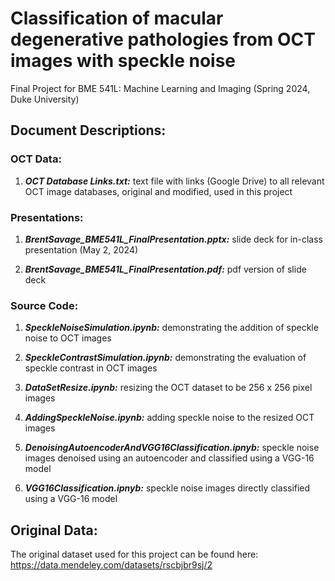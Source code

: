 # Classification of macular degenerative pathologies from OCT images with speckle noise 
Final Project for BME 541L: Machine Learning and Imaging (Spring 2024, Duke University)

## Document Descriptions:

### OCT Data:

1. ***OCT Database Links.txt:*** text file with links (Google Drive) to all relevant OCT image databases, original and modified, used in this project

### Presentations:

1. ***BrentSavage_BME541L_FinalPresentation.pptx:*** slide deck for in-class presentation (May 2, 2024)

3. ***BrentSavage_BME541L_FinalPresentation.pdf:*** pdf version of slide deck
 
### Source Code:
1. ***SpeckleNoiseSimulation.ipynb:*** demonstrating the addition of speckle noise to OCT images

2. ***SpeckleContrastSimulation.ipynb:*** demonstrating the evaluation of speckle contrast in OCT images

3. ***DataSetResize.ipynb:*** resizing the OCT dataset to be 256 x 256 pixel images

4. ***AddingSpeckleNoise.ipynb:*** adding speckle noise to the resized OCT images

5. ***DenoisingAutoencoderAndVGG16Classification.ipnyb:*** speckle noise images denoised using an autoencoder and classified using a VGG-16 model

6. ***VGG16Classification.ipnyb:*** speckle noise images directly classified using a VGG-16 model


## Original Data:

The original dataset used for this project can be found here: https://data.mendeley.com/datasets/rscbjbr9sj/2
